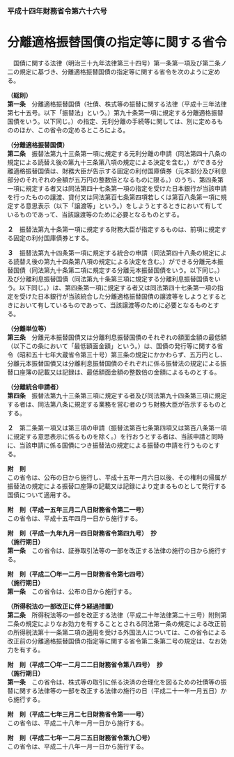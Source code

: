 ### 平成十四年財務省令第六十六号  
# 分離適格振替国債の指定等に関する省令  
　国債に関する法律（明治三十九年法律第三十四号）第一条第一項及び第二条ノ二の規定に基づき、分離適格振替国債の指定等に関する省令を次のように定める。  
  
**（総則）**  
**第一条**　分離適格振替国債（社債、株式等の振替に関する法律（平成十三年法律第七十五号。以下「振替法」という。）第九十条第一項に規定する分離適格振替国債をいう。以下同じ。）の指定、元利分離の手続等に関しては、別に定めるもののほか、この省令の定めるところによる。  
  
**（分離適格振替国債）**  
**第二条**　振替法第九十三条第一項に規定する元利分離の申請（同法第四十八条の規定による読替え後の第九十三条第八項の規定による決定を含む。）ができる分離適格振替国債は、財務大臣が告示する固定の利付国庫債券（元本部分及び利息部分のそれぞれの金額が五万円の整数倍となるものに限る。）のうち、第四条第一項に規定する者又は同法第四十七条第一項の指定を受けた日本銀行が当該申請を行ったものの譲渡、貸付又は同法第百七条第四項若しくは第百八条第一項に規定する意思表示（以下「譲渡等」という。）をしようとするときにおいて有しているものであって、当該譲渡等のために必要となるものとする。  
  
**２**　振替法第九十条第一項に規定する財務大臣が指定するものは、前項に規定する固定の利付国庫債券とする。  
  
**３**　振替法第九十四条第一項に規定する統合の申請（同法第四十八条の規定による読替え後の第九十四条第八項の規定による決定を含む。）ができる分離元本振替国債（同法第九十条第二項に規定する分離元本振替国債をいう。以下同じ。）及び分離利息振替国債（同法第九十条第三項に規定する分離利息振替国債をいう。以下同じ。）は、第四条第一項に規定する者又は同法第四十七条第一項の指定を受けた日本銀行が当該統合した分離適格振替国債の譲渡等をしようとするときにおいて有しているものであって、当該譲渡等のために必要となるものとする。  
  
**（分離単位等）**  
**第三条**　分離元本振替国債又は分離利息振替国債のそれぞれの額面金額の最低額（以下この条において「最低額面金額」という。）は、国債の発行等に関する省令（昭和五十七年大蔵省令第三十号）第三条の規定にかかわらず、五万円とし、分離元本振替国債又は分離利息振替国債のそれぞれに係る振替法の規定による振替口座簿の記載又は記録は、最低額面金額の整数倍の金額によるものとする。  
  
**（分離統合申請者）**  
**第四条**　振替法第九十三条第三項に規定する者及び同法第九十四条第三項に規定する者は、同法第八条に規定する業務を営む者のうち財務大臣が告示するものとする。  
  
**２**　第二条第一項又は第三項の申請（振替法第百七条第四項又は第百八条第一項に規定する意思表示に係るものを除く。）を行おうとする者は、当該申請と同時に、当該申請に係る国債につき振替法の規定による振替の申請を行うものとする。  
  
**附　則**  
この省令は、公布の日から施行し、平成十五年一月六日以後、その権利の帰属が振替法の規定による振替口座簿の記載又は記録により定まるものとして発行する国債について適用する。  
  
**附　則（平成一五年三月二八日財務省令第二一号）**  
この省令は、平成十五年四月一日から施行する。  
  
**附　則（平成一九年九月一四日財務省令第四九号）　抄**  
**（施行期日）**  
**第一条**　この省令は、証券取引法等の一部を改正する法律の施行の日から施行する。  
  
**附　則（平成二〇年一二月一日財務省令第七四号）**  
**（施行期日）**  
**第一条**　この省令は、公布の日から施行する。  
  
**（所得税法の一部改正に伴う経過措置）**  
**第二条**　所得税法等の一部を改正する法律（平成二十年法律第二十三号）附則第二条の規定によりなお効力を有することとされる同法第一条の規定による改正前の所得税法第十一条第二項の適用を受ける外国法人については、この省令による改正前の分離適格振替国債の指定等に関する省令第二条第二号の規定は、なお効力を有する。  
  
**附　則（平成二〇年一二月二二日財務省令第八四号）　抄**  
**（施行期日）**  
**第一条**　この省令は、株式等の取引に係る決済の合理化を図るための社債等の振替に関する法律等の一部を改正する法律の施行の日（平成二十一年一月五日）から施行する。  
  
**附　則（平成二七年三月二七日財務省令第一一号）**  
この省令は、平成二十八年一月一日から施行する。  
  
**附　則（平成二七年一二月二五日財務省令第九〇号）**  
この省令は、平成二十八年一月一日から施行する。  
  

